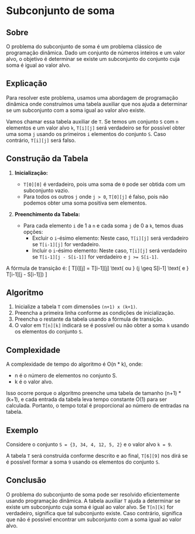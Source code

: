 # Subconjunto de soma

## Sobre

O problema do subconjunto de soma é um problema clássico de programação dinâmica. Dado um conjunto de números inteiros e um valor alvo, o objetivo é determinar se existe um subconjunto do conjunto cuja soma é igual ao valor alvo.

## Explicação

Para resolver este problema, usamos uma abordagem de programação dinâmica onde construímos uma tabela auxiliar que nos ajuda a determinar se um subconjunto com a soma igual ao valor alvo existe.

Vamos chamar essa tabela auxiliar de `T`. Se temos um conjunto `S` com `n` elementos e um valor alvo `k`, `T[i][j]` será verdadeiro se for possível obter uma soma `j` usando os primeiros `i` elementos do conjunto `S`. Caso contrário, `T[i][j]` será falso.

## Construção da Tabela

1. **Inicialização:**
   - `T[0][0]` é verdadeiro, pois uma soma de `0` pode ser obtida com um subconjunto vazio.
   - Para todos os outros `j` onde `j > 0`, `T[0][j]` é falso, pois não podemos obter uma soma positiva sem elementos.

2. **Preenchimento da Tabela:**
   - Para cada elemento `i` de 1 a `n` e cada soma `j` de 0 a `k`, temos duas opções:
     - Excluir o `i`-ésimo elemento: Neste caso, `T[i][j]` será verdadeiro se `T[i-1][j]` for verdadeiro.
     - Incluir o `i`-ésimo elemento: Neste caso, `T[i][j]` será verdadeiro se `T[i-1][j - S[i-1]]` for verdadeiro e `j >= S[i-1]`.

A fórmula de transição é:
\[ T[i][j] = T[i-1][j] \text{ ou } (j \geq S[i-1] \text{ e } T[i-1][j - S[i-1]]) \]

## Algoritmo

1. Inicialize a tabela `T` com dimensões `(n+1) x (k+1)`.
2. Preencha a primeira linha conforme as condições de inicialização.
3. Preencha o restante da tabela usando a fórmula de transição.
4. O valor em `T[n][k]` indicará se é possível ou não obter a soma `k` usando os elementos do conjunto `S`.

## Complexidade

A complexidade de tempo do algoritmo é O(n * k), onde:
- n é o número de elementos no conjunto S.
- k é o valor alvo.

Isso ocorre porque o algoritmo preenche uma tabela de tamanho (n+1) * (k+1), e cada entrada da tabela leva tempo constante O(1) para ser calculada. Portanto, o tempo total é proporcional ao número de entradas na tabela.

## Exemplo

Considere o conjunto `S = {3, 34, 4, 12, 5, 2}` e o valor alvo `k = 9`.

A tabela `T` será construída conforme descrito e ao final, `T[6][9]` nos dirá se é possível formar a soma `9` usando os elementos do conjunto `S`.

## Conclusão

O problema do subconjunto de soma pode ser resolvido eficientemente usando programação dinâmica. A tabela auxiliar `T` ajuda a determinar se existe um subconjunto cuja soma é igual ao valor alvo. Se `T[n][k]` for verdadeiro, significa que tal subconjunto existe. Caso contrário, significa que não é possível encontrar um subconjunto com a soma igual ao valor alvo.